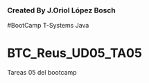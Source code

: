 ### Created By J.Oriol López Bosch
#BootCamp T-Systems Java
# BTC_Reus_UD05_TA05
Tareas 05 del bootcamp
